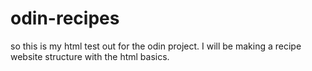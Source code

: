 # odin-recipes
so this is my html test out for the odin project.
I will be making a recipe website structure with the html basics.